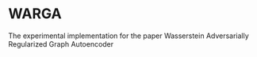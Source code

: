 # WARGA
The experimental implementation for the paper Wasserstein Adversarially Regularized Graph Autoencoder
